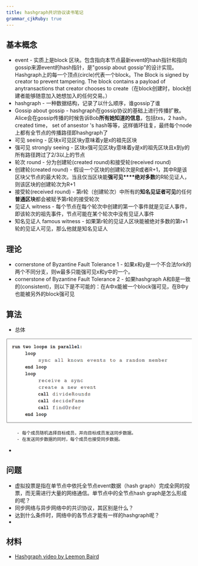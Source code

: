 ```yaml
---
title: hashgraph共识协议读书笔记
grammar_cjkRuby: true
---
```

## 基本概念
- event - 实质上是block 区块。包含指向本节点最新event的hash指针和指向gossip来源event的hash指针，是"gossip about gossip"的设计实现。Hashgraph上的每一个顶点(circle)代表一个block。The Block is signed by creator to prevent tampering. The block contains a payload of anytransactions that creator chooses to create（在block创建时，block创建者能够随意加入她想加入的任何交易。）
- hashgraph - 一种数据结构，记录了以什么顺序，谁gossip了谁
- Gossip about gossip - hashgraph在gossip协议的基础上进行传播扩散。Alice会在gossip传播的时候告诉Bob**所有她知道的信息**，包括txs，2 hash， created time， set of ansestor 's hash等等，这样循环往复，最终每个node上都有全节点的传播路径即hashgraph了
- 可见 seeing - 区块x可见区块y意味着y是x的祖先区块
- 强可见 strongly seeing - 区块x强可见区块y意味着y是x的祖先区块且x到y的所有路径跨过了2/3以上的节点
- 轮次 round - 分为创建轮(created round)和接受轮(received round)
- 创建轮(created round) - 假设一个区块的创建轮次是R或者R+1，其中R是该区块父节点的最大轮次。当且仅当区块能**强可见****绝对多数**的R轮见证人，则该区块的创建轮次为R+1
- 接受轮(received round) - 第r轮（创建轮次）中所有的**知名见证者可见**的任何**普通区块**都会被赋予第r轮的接受轮次
- 见证人 witness - 每个节点在每个轮次中创建的第一个事件就是见证人事件，即该轮次的祖先事件，节点可能在某个轮次中没有见证人事件
- 知名见证人 famous witness - 如果第r轮的见证人区块能被绝对多数的第r+1轮的见证人可见，那么他就是知名见证人

## 理论
 - cornerstone of Byzantine Fault Tolerance 1 - 如果x和y是一个不合法fork的两个不同分支，则w最多只能强可见x和y中的一个。
 - cornerstone of Byzantine Fault Tolerance 2 - 如果hashgraph A和B是一致的(consistent)，则以下是不可能的：在A中x能被一个block强可见，在B中y也能被另外的block强可见

## 算法

 - 总体
 
![](./images/Hashgraph-figure4.png)
    
        - 每个成员随机选择目标成员，并向目标成员发送同步数据。
        - 在发送同步数据的同时，每个成员也接受同步数据。
 - 

## 问题
- 虚拟投票是指在单节点中依托全节点event数据（hash graph）完成全网的投票，而无需进行大量的网络通信。单节点中的全节点hash graph是怎么形成的呢？
- 同步网络与异步网络中的共识协议，其区别是什么？
- 达到什么条件时，网络中的各节点才能有一样的hashgraph呢？
- 

## 材料
- [Hashgraph video by Leemon Baird](https://www.youtube.com/watch?v=wgwYU1Zr9Tg)